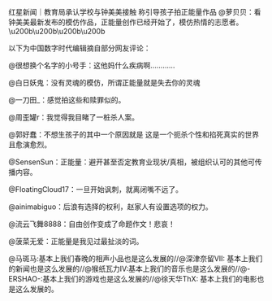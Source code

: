 红星新闻｜教育局承认学校与钟美美接触 称引导孩子拍正能量作品 @萝贝贝：看钟美美最新发布的模仿作品，正能量创作已经开始了，模仿热情的志愿者。 \u200b\u200b\u200b\u200b 

以下为中国数字时代编辑摘自部分网友评论：

@很想换个名字的小号手：这他妈什么疾病啊…………

@白日妖鬼：没有灵魂的模仿，所谓正能量就是失去你的灵魂

@一刀田_：感觉拍这些和赎罪似的。

@周歪罐r：我觉得我目睹了一桩杀人案。

@郭好蠢：不想生孩子的其中一个原因就是 这是一个扼杀个性和掐死真实的世界 且愈演愈烈。

@SensenSun：正能量：避开甚至否定教育业现状/真相，被组织认可的其他可传播内容。

@FloatingCloud17：一旦开始讽刺，就离闭嘴不远了。

@ainimabiguo：后浪有选择的权利，赵家人有设置选项的权力。

@流云飞舞8888：自由创作变成了命题作文！悲哀！

@菠菜无爱：正能量是我见过最扯淡的词。

@马斑马:基本上我们春晚的相声小品也是这么发展的//@深津奈留VII: 基本上我们的新闻也是这么发展的//@猴纸瓦力IV:基本上我们的音乐也是这么发展的//@-ERSHAO-:基本上我们的游戏也是这么发展的//@徐天华ThX: 基本上我们的电影也是这么发展的。


